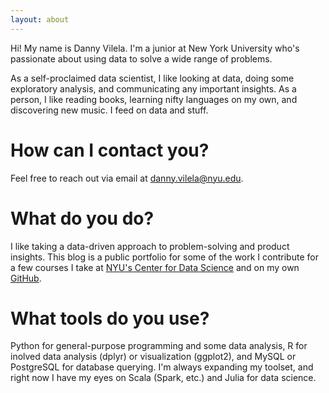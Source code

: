 ```yaml
---
layout: about
---
```


Hi! My name is Danny Vilela. I'm a junior at New York University who's passionate about using data to solve a wide range of problems. 

As a self-proclaimed data scientist, I like looking at data, doing some exploratory analysis, and communicating any important insights. As a person, I like reading books, learning nifty languages on my own, and discovering new music. I feed on data and stuff.

# How can I contact you?
Feel free to reach out via email at <a href=".">danny.vilela@nyu.edu</a>.

# What do you do?
I like taking a data-driven approach to problem-solving and product insights. This blog is a public portfolio for some of the work I contribute for a few courses I take at <a href = "http://cds.nyu.edu/">NYU's Center for Data Science</a> and on my own <a href="https://github.com/dataframing">GitHub</a>.

# What tools do you use?
Python for general-purpose programming and some data analysis, R for inolved data analysis (dplyr) or visualization (ggplot2), and MySQL or PostgreSQL for database querying. I'm always expanding my toolset, and right now I have my eyes on Scala (Spark, etc.) and Julia for data science.